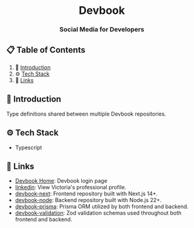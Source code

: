 <div align="center">
  <h1 align="center">Devbook</h1>

  <h3 align="center">Social Media for Developers</h3>
</div>

## 📋 <a name="table">Table of Contents</a>

1. 🤖 [Introduction](#introduction)
2. ⚙️ [Tech Stack](#tech-stack)
3. 🔗 [Links](#links)

## <a name="introduction">🤖 Introduction</a>

Type definitions shared between multiple Devbook repositories.

## <a name="tech-stack">⚙️ Tech Stack</a>

- Typescript

## <a name="links">🔗 Links</a>

- [Devbook Home](https://devbook-next.vercel.app/): Devbook login page
- [linkedin](https://www.linkedin.com/in/vkastanenka/): View Victoria's professional profile.
- [devbook-next](https://github.com/vkastanenka/devbook-node): Frontend repository built with Next.js 14+.
- [devbook-node](https://github.com/vkastanenka/devbook-node): Backend repository built with Node.js 22+.
- [devbook-prisma](https://github.com/vkastanenka/devbook-prisma): Prisma ORM utilized by both frontend and backend.
- [devbook-validation](https://github.com/vkastanenka/devbook-validation): Zod validation schemas used throughout both frontend and backend.